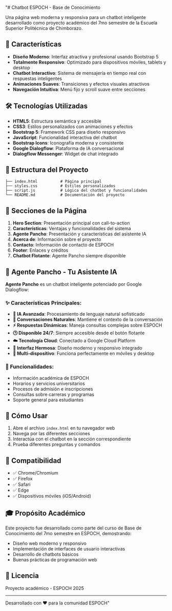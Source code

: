 "# Chatbot ESPOCH - Base de Conocimiento

Una página web moderna y responsiva para un chatbot inteligente desarrollado como proyecto académico del 7mo semestre de la Escuela Superior Politécnica de Chimborazo.

## 🚀 Características

- **Diseño Moderno**: Interfaz atractiva y profesional usando Bootstrap 5
- **Totalmente Responsivo**: Optimizado para dispositivos móviles, tablets y desktop
- **Chatbot Interactivo**: Sistema de mensajería en tiempo real con respuestas inteligentes
- **Animaciones Suaves**: Transiciones y efectos visuales atractivos
- **Navegación Intuitiva**: Menú fijo y scroll suave entre secciones

## 🛠️ Tecnologías Utilizadas

- **HTML5**: Estructura semántica y accesible
- **CSS3**: Estilos personalizados con animaciones y efectos
- **Bootstrap 5**: Framework CSS para diseño responsivo
- **JavaScript**: Funcionalidad interactiva del chatbot
- **Bootstrap Icons**: Iconografía moderna y consistente
- **Google Dialogflow**: Plataforma de IA conversacional
- **Dialogflow Messenger**: Widget de chat integrado

## 📁 Estructura del Proyecto

```
├── index.html          # Página principal
├── styles.css          # Estilos personalizados
├── script.js           # Lógica del chatbot y funcionalidades
└── README.md           # Documentación del proyecto
```

## 🎨 Secciones de la Página

1. **Hero Section**: Presentación principal con call-to-action
2. **Características**: Ventajas y funcionalidades del sistema
3. **Agente Pancho**: Presentación y características del asistente IA
4. **Acerca de**: Información sobre el proyecto
5. **Contacto**: Información de contacto de ESPOCH
6. **Footer**: Enlaces y créditos
7. **Chatbot Flotante**: Agente Pancho siempre disponible

## 🤖 Agente Pancho - Tu Asistente IA

**Agente Pancho** es un chatbot inteligente potenciado por Google Dialogflow:

### ✨ Características Principales:
- **🧠 IA Avanzada**: Procesamiento de lenguaje natural sofisticado
- **💬 Conversaciones Naturales**: Mantiene el contexto de la conversación
- **⚡ Respuestas Dinámicas**: Maneja consultas complejas sobre ESPOCH
- **🕒 Disponible 24/7**: Siempre accesible desde el botón flotante
- **☁️ Tecnología Cloud**: Conectado a Google Cloud Platform
- **🎨 Interfaz Hermosa**: Diseño moderno y responsivo integrado
- **📱 Multi-dispositivo**: Funciona perfectamente en móviles y desktop

### 🎯 Funcionalidades:
- Información académica de ESPOCH
- Horarios y servicios universitarios
- Procesos de admisión e inscripciones
- Consultas sobre carreras y programas
- Soporte general para estudiantes

## 🚀 Cómo Usar

1. Abre el archivo `index.html` en tu navegador web
2. Navega por las diferentes secciones
3. Interactúa con el chatbot en la sección correspondiente
4. Prueba diferentes preguntas y comandos

## 📱 Compatibilidad

- ✅ Chrome/Chromium
- ✅ Firefox
- ✅ Safari
- ✅ Edge
- ✅ Dispositivos móviles (iOS/Android)

## 🎓 Propósito Académico

Este proyecto fue desarrollado como parte del curso de Base de Conocimiento del 7mo semestre en ESPOCH, demostrando:
- Diseño web moderno y responsivo
- Implementación de interfaces de usuario interactivas
- Desarrollo de chatbots básicos
- Buenas prácticas de programación web

## 📄 Licencia

Proyecto académico - ESPOCH 2025

---

Desarrollado con ❤️ para la comunidad ESPOCH" 
